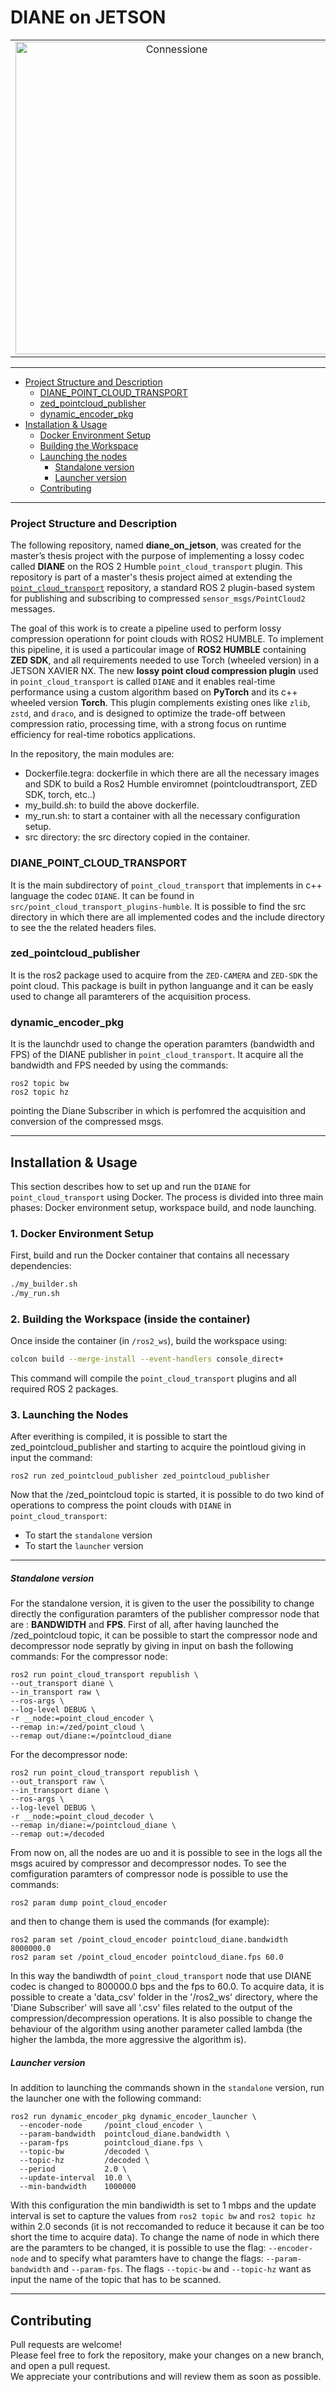 # DIANE on JETSON

<table align="center">
  <tr>
    <td align="center">
      <img src="/connection.png" alt="Connessione" width="500"/>
    </td>
  </tr>
</table>  

----

- [Project Structure and Description](#project-structure-and-description)
  - [DIANE_POINT_CLOUD_TRANSPORT](#DIANE_POINT_CLOUD_TRANSPORT)
  - [zed_pointcloud_publisher](#zed_pointcloud_publisher)
  - [dynamic_encoder_pkg](#dynamic_encoder_pkg)
- [Installation & Usage](#installation--usage)
    - [Docker Environment Setup](#1-docker-environment-setup)
    - [Building the Workspace](#2-building-the-workspace-inside-the-container)
    - [Launching the nodes](#3-launching-the-nodes)
        - [Standalone version](#standalone-version)
        - [Launcher version](#launcher-version)
    - [Contributing](#contributing)
    
----

### Project Structure and Description

The following repository, named **diane_on_jetson**, was created for the master’s thesis project with the purpose of implementing a lossy codec called **DIANE** on the ROS 2 Humble `point_cloud_transport` plugin.
This repository is part of a master's thesis project aimed at extending the [`point_cloud_transport`](https://github.com/ros-perception/point_cloud_transport_plugins/tree/humble) repository, a standard ROS 2 plugin-based system for publishing and subscribing to compressed `sensor_msgs/PointCloud2` messages.

The goal of this work is to create a pipeline used to perform lossy compression operationn for point clouds with ROS2 HUMBLE. To implement this pipeline, it is used a particoular image of **ROS2 HUMBLE** containing **ZED SDK**, and all requirements needed to use Torch (wheeled version) in a JETSON XAVIER NX.
The  new **lossy point cloud compression plugin** used in `point_cloud_transport` is called `DIANE` and it enables real-time performance using a custom algorithm based on **PyTorch** and its c++ wheeled version **Torch**. This plugin complements existing ones like `zlib`, `zstd`, and `draco`, and is designed to optimize the trade-off between compression ratio, processing time, with a strong focus on runtime efficiency for real-time robotics applications.

In the repository, the main modules are:
- Dockerfile.tegra: dockerfile in which there are all the necessary images and SDK to build a Ros2 Humble enviromnet (pointcloudtransport, ZED SDK, torch, etc..)
- my_build.sh: to build the above dockerfile.
- my_run.sh: to start a container with all the necessary configuration setup.
- src directory: the src directory copied in the container.

### DIANE_POINT_CLOUD_TRANSPORT
It is the main subdirectory of `point_cloud_transport` that implements in c++ language the codec `DIANE`. It can be found in `src/point_cloud_transport_plugins-humble`. It is possible to find the src directory in which there are all implemented codes and the include directory to see the the related headers files.

### zed_pointcloud_publisher
It is the ros2 package used to acquire from the `ZED-CAMERA` and `ZED-SDK` the point cloud. This package is built in python languange and it can be easly used to change all paramterers of the acquisition process.

### dynamic_encoder_pkg
It is the launchdr used to change the operation paramters (bandwidth and FPS) of the DIANE publisher in `point_cloud_transport`. It acquire all the bandwidth and FPS needed by using the commands:
```
ros2 topic bw
ros2 topic hz
```
pointing the Diane Subscriber in which is perfomred the acquisition and conversion of the compressed msgs.

----
## Installation & Usage

This section describes how to set up and run the `DIANE` for `point_cloud_transport` using Docker. The process is divided into three main phases: Docker environment setup, workspace build, and node launching.

### 1. Docker Environment Setup

First, build and run the Docker container that contains all necessary dependencies:

```bash
./my_builder.sh
./my_run.sh
```

### 2. Building the Workspace (inside the container)
Once inside the container (in `/ros2_ws`), build the workspace using:

```bash
colcon build --merge-install --event-handlers console_direct+
```
This command will compile the `point_cloud_transport` plugins and all required ROS 2 packages.

### 3. Launching the Nodes
After everithing is compiled, it is possible to start the zed_pointcloud_publisher and starting to acquire the pointloud giving in input the command:
```
ros2 run zed_pointcloud_publisher zed_pointcloud_publisher
```
Now that the /zed_pointcloud topic is started, it is possible to do two kind of operations to compress the point clouds with `DIANE` in `point_cloud_transport`:
- To start the `standalone` version
- To start the `launcher` version
----
##### Standalone version
For the standalone version, it is given to the user the possibility to change directly the configuration paramters of the publisher compressor node that are : **BANDWIDTH** and **FPS**.
First of all, after having launched the /zed_pointcloud topic, it can be possible to start the compressor node and decompressor node sepratly by giving in input on bash the following commands:
For the compressor node:
```
ros2 run point_cloud_transport republish \
--out_transport diane \
--in_transport raw \
--ros-args \
--log-level DEBUG \
-r __node:=point_cloud_encoder \
--remap in:=/zed/point_cloud \
--remap out/diane:=/pointcloud_diane
```
For the decompressor node:
```
ros2 run point_cloud_transport republish \
--out_transport raw \
--in_transport diane \
--ros-args \
--log-level DEBUG \
-r __node:=point_cloud_decoder \
--remap in/diane:=/pointcloud_diane \
--remap out:=/decoded
```
From now on, all the nodes are uo and it is possible to see in the logs all the msgs acuired by compressor and decompressor nodes.
To see the comfiguration paramters of compressor node is possible to use the commands:
```
ros2 param dump point_cloud_encoder
```
and then to change them is used the commands (for example):
```
ros2 param set /point_cloud_encoder pointcloud_diane.bandwidth 8000000.0
ros2 param set /point_cloud_encoder pointcloud_diane.fps 60.0

```
In this way the bandiwdth of `point_cloud_transport` node that use DIANE codec is changed to 800000.0 bps and the fps to 60.0.
To acquire data, it is possible to create a 'data_csv' folder in the '/ros2_ws' directory, where the 'Diane Subscriber' will save all '.csv' files related to the output of the compression/decompression operations.
It is also possible to change the behaviour of the algorithm using another parameter called lambda (the higher the lambda, the more aggressive the algorithm is).

##### Launcher version
In addition to launching the commands shown in the `standalone` version, run the launcher one with the following command:
```
ros2 run dynamic_encoder_pkg dynamic_encoder_launcher \
  --encoder-node     /point_cloud_encoder \
  --param-bandwidth  pointcloud_diane.bandwidth \
  --param-fps        pointcloud_diane.fps \
  --topic-bw         /decoded \
  --topic-hz         /decoded \
  --period           2.0 \
  --update-interval  10.0 \
  --min-bandwidth    1000000
```
With this configuration the min bandiwidth is set to 1 mbps and the update interval is set to capture the values from `ros2 topic bw` and `ros2 topic hz` within 2.0 seconds (it is not reccomanded to reduce it because it can be too short the time to acquire data).
To change the name of node in which there are the paramters to be changed, it is possible to use the flag: `--encoder-node` and to specify what paramters have to change the flags: `--param-bandwidth` and `--param-fps`.
The flags `--topic-bw` and `--topic-hz` want as input the name of the topic that has to be scanned.

---
## Contributing

Pull requests are welcome!  
Please feel free to fork the repository, make your changes on a new branch, and open a pull request.  
We appreciate your contributions and will review them as soon as possible.

